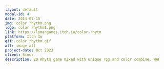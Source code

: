 ```yaml
---
layout: default
modal-id: 4
date: 2014-07-15
img: color rhythm.png
logo: color rhythm1.png
link: https://lymangames.itch.io/color-rhytm
platform: Itch Io
gif: color rhythm.gif
alt: image-alt
project-date: Oct 2023
client: Binus
description: 2D Rhytm game mixed with unique rpg and color combine. WARNING! This game requires 150% focus as you will need to focus on the rhytm while also try to kill the enemies and also combine the right color. My responsibilities : Programming (Menu and gameplay), Implement Sound System, Programming UI/UX.
---
```

